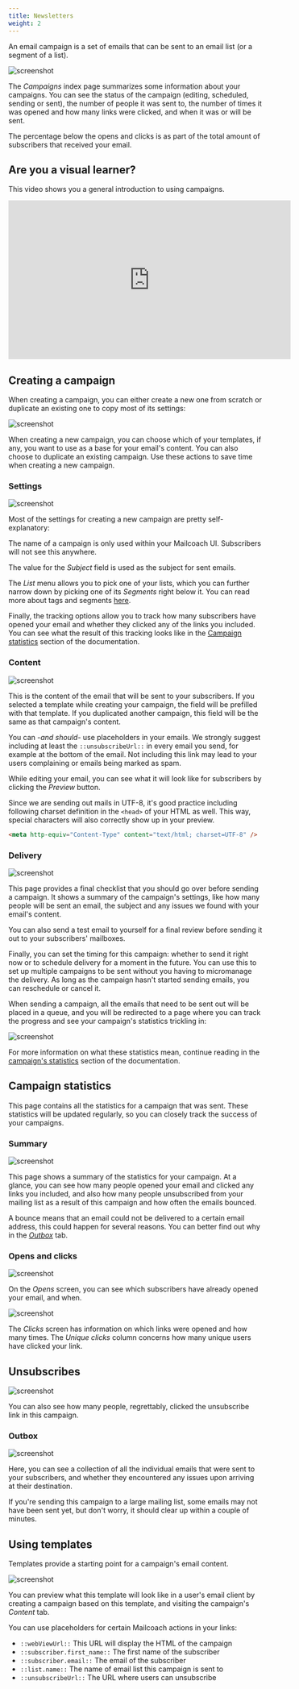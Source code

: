 ```yaml
---
title: Newsletters
weight: 2
---
```


An email campaign is a set of emails that can be sent to an email list (or a segment of a list).

![screenshot](/images/docs/v5/campaigns/index.png)

The _Campaigns_ index page summarizes some information about your campaigns. You can see the status of the campaign (editing, scheduled, sending or sent), the number of people it was sent to, the number of times it was opened and how many links were clicked, and when it was or will be sent. 

The percentage below the opens and clicks is as part of the total amount of subscribers that received your email.

## Are you a visual learner?

This video shows you a general introduction to using campaigns.

<iframe width="560" height="315" src="https://www.youtube.com/embed/YJ7O46P6X9A" title="YouTube video player" frameborder="0" allow="accelerometer; autoplay; clipboard-write; encrypted-media; gyroscope; picture-in-picture" allowfullscreen></iframe>

## Creating a campaign

When creating a campaign, you can either create a new one from scratch or duplicate an existing one to copy most of its settings:

![screenshot](/images/docs/v5/campaigns/creating-a-campaign-index.png)

When creating a new campaign, you can choose which of your templates, if any, you want to use as a base for your email's content. You can also choose to duplicate an existing campaign. Use these actions to save time when creating a new campaign.

### Settings

![screenshot](/images/docs/v5/campaigns/creating-a-campaign-settings.png)

Most of the settings for creating a new campaign are pretty self-explanatory:

The name of a campaign is only used within your Mailcoach UI. Subscribers will not see this anywhere.

The value for the _Subject_ field is used as the subject for sent emails.

The _List_ menu allows you to pick one of your lists, which you can further narrow down by picking one of its _Segments_ right below it. You can read more about tags and segments [here](docs/laravel-mailcoach/v5/using-the-ui/lists#tags-and-segments).

Finally, the tracking options allow you to track how many subscribers have opened your email and whether they clicked any of the links you included. You can see what the result of this tracking looks like in the [Campaign statistics](/docs/laravel-mailcoach/v5/using-the-ui/campaigns#campaign-statistics) section of the documentation.

### Content

![screenshot](/images/docs/v5/campaigns/creating-a-campaign-content.png)

This is the content of the email that will be sent to your subscribers. If you selected a template while creating your campaign, the field will be prefilled with that template. If you duplicated another campaign, this field will be the same as that campaign's content.

You can -_and should_- use placeholders in your emails. We strongly suggest including at least the `::unsubscribeUrl::` in every email you send, for example at the bottom of the email. Not including this link may lead to your users complaining or emails being marked as spam.

While editing your email, you can see what it will look like for subscribers by clicking the _Preview_ button.

Since we are sending out mails in UTF-8, it's good practice including following charset definition in the `<head>` of your HTML as well. This way, special characters will also correctly show up in your preview.

```HTML
<meta http-equiv="Content-Type" content="text/html; charset=UTF-8" />
```

### Delivery

![screenshot](/images/docs/v5/campaigns/creating-a-campaign-delivery.png)

This page provides a final checklist that you should go over before sending a campaign. It shows a summary of the campaign's settings, like how many people will be sent an email, the subject and any issues we found with your email's content.

You can also send a test email to yourself for a final review before sending it out to your subscribers' mailboxes.

Finally, you can set the timing for this campaign: whether to send it right now or to schedule delivery for a moment in the future. You can use this to set up multiple campaigns to be sent without you having to micromanage the delivery. As long as the campaign hasn't started sending emails, you can reschedule or cancel it.

When sending a campaign, all the emails that need to be sent out will be placed in a queue, and you will be redirected to a page where you can track the progress and see your campaign's statistics trickling in:

![screenshot](/images/docs/v5/campaigns/campaign-statistics-sending.png)

For more information on what these statistics mean, continue reading in the [campaign's statistics](/docs/laravel-mailcoach/v5/campaigns/campaign-statistics) section of the documentation.

## Campaign statistics

This page contains all the statistics for a campaign that was sent. These statistics will be updated regularly, so you can closely track the success of your campaigns.

### Summary

![screenshot](/images/docs/v5/campaigns/campaign-statistics-overview.png)

This page shows a summary of the statistics for your campaign. At a glance, you can see how many people opened your email and clicked any links you included, and also how many people unsubscribed from your mailing list as a result of this campaign and how often the emails bounced.

A bounce means that an email could not be delivered to a certain email address, this could happen for several reasons. You can better find out why in the [_Outbox_](/docs/laravel-mailcoach/v5/using-the-ui/campaigns#outbox) tab.

### Opens and clicks

![screenshot](/images/docs/v5/campaigns/campaign-statistics-opens.png)

On the _Opens_ screen, you can see which subscribers have already opened your email, and when.

![screenshot](/images/docs/v5/campaigns/campaign-statistics-clicks.png)

The _Clicks_ screen has information on which links were opened and how many times. The _Unique clicks_ column concerns how many unique users have clicked your link.

## Unsubscribes

![screenshot](/images/docs/v5/campaigns/campaign-statistics-unsubscribes.png)

You can also see how many people, regrettably, clicked the unsubscribe link in this campaign.

### Outbox

![screenshot](/images/docs/v5/campaigns/campaign-statistics-outbox.png)

Here, you can see a collection of all the individual emails that were sent to your subscribers, and whether they encountered any issues upon arriving at their destination.

If you're sending this campaign to a large mailing list, some emails may not have been sent yet, but don't worry, it should clear up within a couple of minutes.

## Using templates
Templates provide a starting point for a campaign's email content.

![screenshot](/images/docs/v5/templates/create.png)

You can preview what this template will look like in a user's email client by creating a campaign based on this template, and visiting the campaign's _Content_ tab.

You can use placeholders for certain Mailcoach actions in your links:

- `::webViewUrl::` This URL will display the HTML of the campaign
- `::subscriber.first_name::` The first name of the subscriber
- `::subscriber.email::` The email of the subscriber
- `::list.name::` The name of email list this campaign is sent to
- `::unsubscribeUrl::` The URL where users can unsubscribe
